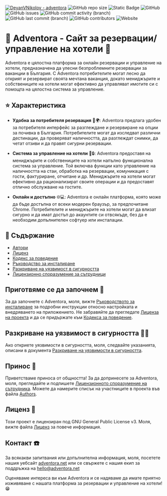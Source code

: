 [![DeyanVNikolov - adventora](https://img.shields.io/static/v1?label=DeyanVNikolov&message=adventora&color=blue&logo=github)](https://github.com/DeyanVNikolov/adventora "Go to GitHub repo")
![GitHub repo size](https://img.shields.io/github/repo-size/deyanvnikolov/adventora)
![Static Badge](https://img.shields.io/badge/Python_Version-3.11.5-brightgreeb)
![GitHub](https://img.shields.io/github/license/DeyanVNikolov/adventora)
![GitHub issues](https://img.shields.io/github/issues/deyanvnikolov/adventora)
![GitHub commit activity (branch)](https://img.shields.io/github/commit-activity/t/deyanvnikolov/adventora)
![GitHub last commit (branch)](https://img.shields.io/github/last-commit/deyanvnikolov/adventora/main)
![GitHub contributors](https://img.shields.io/github/contributors/deyanvnikolov/adventora)
![Website](https://img.shields.io/website?url=https%3A%2F%2Fadventora.net)



# 🌊 Adventora - Сайт за резервации/управление на хотели 🏨

Adventora е цялостна платформа за онлайн резервации и управление на хотели, предназначена да улесни безпроблемните
резервации за ваканции в България. С Adventora потребителите могат лесно да открият и резервират своята мечтана
ваканция, докато мениджърите и собствениците на хотели могат ефективно да управляват имотите си с помощта на цялостна
система за управление.

## ⭐ Характеристика

- **Удобна за потребителя резервация** 📅🌍: Adventora предлага удобен за потребителя интерфейс за разглеждане и резервиране
  на опции за почивка в България. Потребителите могат да изследват различни дестинации, да проверяват наличността, да
  разглеждат снимки, да четат отзиви и да правят сигурни резервации.

- **Система за управление на хотели** 💼🔒: Adventora предоставя на мениджърите и собствениците на хотели напълно
  функционална система за управление. Той включва функции като управление на наличността на стаи, обработка на
  резервации, комуникация с гости, фактуриране, отчитане и др. Мениджърите на хотели могат ефективно да рационализират
  своите операции и да предоставят отлично обслужване на гостите.

- **Онлайн и достъпно** 🌐💻: Adventora е онлайн платформа, която може да бъде достъпна от всеки модерен браузър, за
  предпочитане Chrome. Потребителите и мениджърите на хотели могат да влизат сигурно и да имат достъп до акаунтите си
  отвсякъде, без да е необходим допълнителен софтуер или инсталации.

## 📃 Съдържание

- [Автори](AUTHORS.md)
- [Лиценз](LICENSE.md)
- [Кодекс за поведение](CODE_OF_CONDUCT.md)
- [Ръководство за инсталиране](INSTALL.md)
- [Разкриване на уязвимост в сигурността](SECURITY.md)
- [Лицензионно споразумение за сътрудници](CONTRIBUTOR_LICENSE_AGREEMENT.md)

## Приготвяме се да започнем 🚀

За да започнете с Adventora, моля, вижте [Ръководството за инсталиране](INSTALL.md) за подробни инструкции относно
настройката и внедряването на приложението. Не забравяйте да прегледате [Лиценза на проекта](LICENSE.md) и да се
придържате към [Кодекса за поведение](CODE_OF_CONDUCT.md).

## Разкриване на уязвимост в сигурността 🔐🪪

Ако откриете уязвимости в сигурността, моля, следвайте указанията, описани в
документа [Разкриване на уязвимости в сигурността](SECURITY.md).

## Принос 🤝

Приветстваме приноса от общността! За да допринесете за Adventora, моля, прегледайте и
подпишете [Лицензионното споразумение на сътрудника](CONTRIBUTOR_LICENSE_AGREEMENT.md). Можете да намерите списък на
участниците в проекта във файла [Authors](AUTHORS.md).

## Лиценз 📜

Този проект е лицензиран под GNU General Public License v3. Моля, вижте файла [Лиценз](LICENSE.md) за повече информация.

## Контакт ☎️

За всякакви запитвания или допълнителна информация, моля, посетете нашия уебсайт [adventora.net](https://adventora.net)
или се свържете с нашия екип за поддръжка на [hello@adventora.net](mailto:hello@adventora.net)

Оценяваме интереса ви към Adventora и се надяваме да имате приятно изживяване с нашата платформа за резервации и
управление на хотели! 😁
